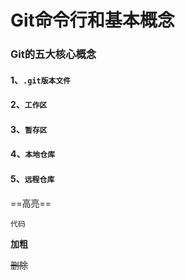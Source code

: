 # Git命令行和基本概念

### Git的五大核心概念

#### 1、`.git版本文件`



#### 2、`工作区`



#### 3、`暂存区`



#### 4、`本地仓库`



#### 5、`远程仓库`



==高亮==

`代码`

**加粗**

<!--注释-->

~~删除~~





